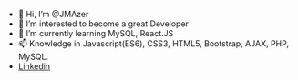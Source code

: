 - 👋 Hi, I’m @JMAzer
- 👀 I’m interested to become a great Developer
- 🌱 I’m currently learning MySQL, React.JS
- 📫 Knowledge in Javascript(ES6), CSS3, HTML5, Bootstrap, AJAX, PHP, MySQL.
- [Linkedin](https://www.linkedin.com/in/jo%C3%A3o-azeredo-4b8093239/)

<!---
JMAzer-dev/JMAzer-dev is a ✨ special ✨ repository because its `README.md` (this file) appears on your GitHub profile.
You can click the Preview link to take a look at your changes.
--->
